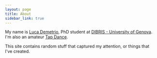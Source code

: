 ```yaml
---
layout: page
title: About
sidebar_link: true
---
```

My name is [Luca Demetrio](https://csec.it/people/luca_demetrio), PhD student at [DIBRIS - University of Genova](https://www.dibris.unige.it/).
I'm also an amateur [Tap Dance](https://en.wikipedia.org/wiki/Tap_dance).

This site contains random stuff that captured my attention, or things that I've created.